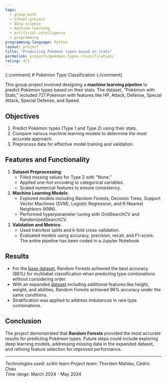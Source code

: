 ```yaml
---
tags:
  - group-work
  - school-project
  - data-science
  - machine-learning
  - artificial-intelligence
  - programming
programming-language: Python
layout: project
title: "Predicting Pokémon types based on stats"
permalink: projects/pokémon-types-classification/
rating: 4/5
---
```

{::comment} # Pokémon Type Classification {:/comment}

This group project involved designing a **machine learning pipeline** to predict Pokémon types based on their stats. The dataset, "Pokémon with Stats," included 721 Pokémon with features like HP, Attack, Defense, Special Attack, Special Defense, and Speed.

## Objectives

1. Predict Pokémon types (Type 1 and Type 2) using their stats.
2. Compare various machine learning models to determine the most accurate approach.
3. Preprocess data for effective model training and validation.

## Features and Functionality

1. **Dataset Preprocessing**:
   - Filled missing values for Type 2 with "None."
   - Applied one-hot encoding to categorical variables.
   - Scaled numerical features to ensure consistency.
2. **Machine Learning Models**:
   - Explored models including Random Forests, Decision Trees, Support Vector Machines (SVM), Logistic Regression, and K-Nearest Neighbors (KNN).
   - Performed hyperparameter tuning with GridSearchCV and RandomizedSearchCV.
3. **Validation and Metrics**:
   - Used train/test splits and k-fold cross-validation.
   - Evaluated models using accuracy, precision, recall, and F1-score.
The entire pipeline has been coded in a Jupyter Notebook
## Results

- For the [base dataset](/assets/main.html), Random Forests achieved the best accuracy (86%) for multilabel classification when predicting type combinations without considering order.
- With an expanded [dataset](/assets/larger%20dataset.html) including additional features like height, weight, and abilities, Random Forests achieved 96% accuracy under the same conditions.
- Stratification was applied to address imbalances in rare type combinations.

## Conclusion

The project demonstrated that **Random Forests** provided the most accurate results for predicting Pokémon types. Future steps could include exploring deep learning models, addressing missing data in the expanded dataset, and refining feature selection for improved performance.

---  
*Technologies used*: scikit-learn
*Project team*: Thorsten Mahieu, Cédric Chau  
*Time range*: March 2024 - May 2024  